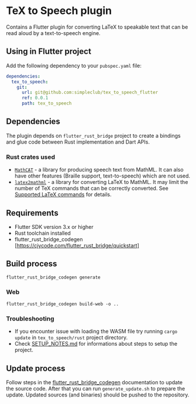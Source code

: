 # TeX to Speech plugin

Contains a Flutter plugin for converting LaTeX to speakable text that can be read aloud by a text-to-speech engine.

## Using in Flutter project
Add the following dependency to your `pubspec.yaml` file:
```yaml
dependencies:
  tex_to_speech:
    git:
      url: git@github.com:simpleclub/tex_to_speech_flutter
      ref: 0.0.1
      path: tex_to_speech
```

## Dependencies
The plugin depends on `flutter_rust_bridge` project to create a bindings and glue code between Rust implementation and Dart APIs.

### Rust crates used
  - [`MathCAT`](https://nsoiffer.github.io/MathCAT/) - a library for producing speech text from MathML. It can also have other features (Braille support, text-to-speech) which are not used.
  - [`latex2mathml`](https://docs.rs/latex2mathml/latest/latex2mathml/) - a library for converting LaTeX to MathML. It may limit the number of TeX commands that can be correctly converted. See [Supported LaTeX commands](https://docs.rs/latex2mathml/latest/latex2mathml/#supported-latex-commands) for details.

## Requirements
 - Flutter SDK version 3.x or higher
 - Rust toolchain installed
 - flutter_rust_bridge_codegen [https://cjycode.com/flutter_rust_bridge/quickstart]

## Build process
`flutter_rust_bridge_codegen generate`

### Web
`flutter_rust_bridge_codegen build-web -o ..`

### Troubleshooting
- If you encounter issue with loading the WASM file try running `cargo update` in `tex_to_speech/rust` project directory.
- Check [SETUP_NOTES.md](SETUP_NOTES.md) for informations about steps to setup the project.

## Update process
Follow steps in the [flutter_rust_bridge_codegen](https://cjycode.com/flutter_rust_bridge/quickstart) documentation to update the source code.
After that you can run `generate_update.sh` to prepare the update. Updated sources (and binaries) should be pushed to the repository.
